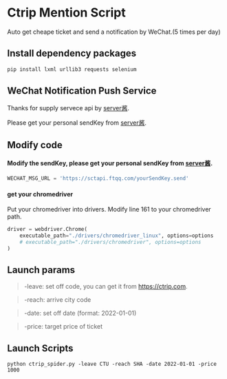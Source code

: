 # Ctrip Mention Script

Auto get cheape ticket and send a notification by WeChat.(5 times per day)


## Install dependency packages

```python
pip install lxml urllib3 requests selenium
```


## WeChat Notification Push Service

Thanks for supply servece api by [server酱](https://sct.ftqq.com/).

Please get your personal sendKey from [server酱](https://sct.ftqq.com/).


## Modify code

#### Modify the sendKey, please get your personal sendKey from [server酱](https://sct.ftqq.com/).

```python
WECHAT_MSG_URL = 'https://sctapi.ftqq.com/yourSendKey.send'
```

#### get your chromedriver
Put your chromedriver into drivers.
Modify line 161 to your chromedriver path.
```python
driver = webdriver.Chrome(
    executable_path="./drivers/chromedriver_linux", options=options
    # executable_path="./drivers/chromedriver", options=options
)
```


## Launch params

> -leave: set off code, you can get it from https://ctrip.com.

> -reach: arrive city code

> -date: set off date (format: 2022-01-01)

> -price: target price of ticket


## Launch Scripts

```shell
python ctrip_spider.py -leave CTU -reach SHA -date 2022-01-01 -price 1000
```